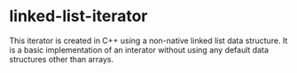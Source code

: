 # linked-list-iterator
This iterator is created in C++ using a non-native linked list data structure. It is a basic implementation of an interator without using any default data structures other than arrays.
